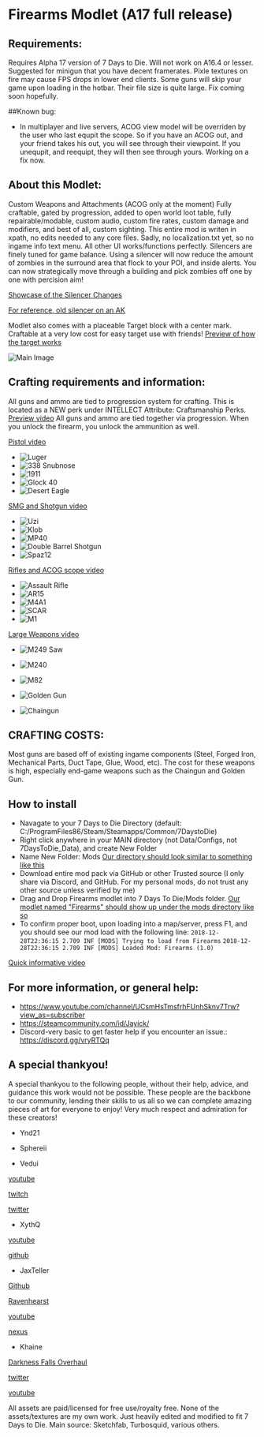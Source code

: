 # Firearms Modlet (A17 full release)

## Requirements:
Requires Alpha 17 version of 7 Days to Die. Will not work on A16.4 or lesser.
Suggested for minigun that you have decent framerates. Pixle textures on fire may cause FPS drops in lower end clients.
Some guns will skip your game upon loading in the hotbar. Their file size is quite large. Fix coming soon hopefully.

##Known bug: 
- In multiplayer and live servers, ACOG view model will be overriden by the user who last equpit the scope. So if you have an ACOG out, and your friend takes his out, you will see through their viewpoint. If you unequpit, and reequipt, they will then see through yours. Working on a fix now.

## About this Modlet:
Custom Weapons and Attachments (ACOG only at the moment)
Fully craftable, gated by progression, added to open world loot table, fully repairable/modable, custom audio, custom fire rates, custom damage and modifiers, and best of all, custom sighting.
This entire mod is writen in xpath, no edits needed to any core files. Sadly, no localization.txt yet, so no ingame info text menu. All other UI works/functions perfectly.
Silencers are finely tuned for game balance. Using a silencer will now reduce the amount of zombies in the surround area that flock to your POI, and inside alerts. You can now strategically move through a building and pick zombies off one by one with percision aim!

[Showcase of the Silencer Changes](https://youtu.be/aWac7jp1qVE)

[For reference, old silencer on an AK](https://youtu.be/aWac7jp1qVE)

Modlet also comes with a placeable Target block with a center mark. Craftable at a very low cost for easy target use with friends! [Preview of how the target works](https://www.youtube.com/watch?v=YNcjQHJT3hE)

![Main Image](https://i.imgur.com/7s3wkCc.png)

## Crafting requirements and information:
All guns and ammo are tied to progression system for crafting. This is located as a NEW perk under INTELLECT Attribute: Craftsmanship Perks. [Preview video](https://www.youtube.com/watch?v=Ca4bFOUGNZs)
All guns and ammo are tied together via progression. When you unlock the firearm, you unlock the ammunition as well.


[Pistol video](https://www.youtube.com/watch?v=AlLnYDOpWfA)
- ![Luger](https://i.imgur.com/ACpc1qZ.png)
- ![338 Snubnose](https://i.imgur.com/lXqHQZb.png)
- ![1911](https://i.imgur.com/CWfYmUP.png)
- ![Glock 40](https://i.imgur.com/3oFOQmz.png)
- ![Desert Eagle](https://i.imgur.com/twnQbvY.png)


[SMG and Shotgun video](https://www.youtube.com/watch?v=LpDKkGG8qmY)
- ![Uzi](https://i.imgur.com/JVdjMWt.png)
- ![Klob](https://i.imgur.com/ak3swso.png)
- ![MP40](https://i.imgur.com/ETJkmDe.png)
- ![Double Barrel Shotgun](https://i.imgur.com/U8EC89v.png)
- ![Spaz12](https://i.imgur.com/m1gWa7Q.png)

[Rifles and ACOG scope video](https://www.youtube.com/watch?v=XfSJtoid9qw&t=1s)
- ![Assault Rifle](https://i.imgur.com/OHpIXjV.png)
- ![AR15](https://i.imgur.com/66tUYx7.png)
- ![M4A1](https://i.imgur.com/YChzjDL.png)
- ![SCAR](https://i.imgur.com/3EGMTbO.png)
- ![M1](https://i.imgur.com/WHcPzpA.png)

[Large Weapons video](https://www.youtube.com/watch?v=pXYxlZl0lSA)
- ![M249 Saw](https://i.imgur.com/OpIjbV9.png)
- ![M240](https://i.imgur.com/4D9NzDp.png)
- ![M82](https://i.imgur.com/DdXRNUv.png)

- ![Golden Gun](https://i.imgur.com/xhhAdYe.png)
- ![Chaingun](https://i.imgur.com/YuoFiMW.png)


## CRAFTING COSTS:

Most guns are based off of existing ingame components (Steel, Forged Iron, Mechanical Parts, Duct Tape, Glue, Wood, etc). The cost for these weapons is high, especially end-game weapons such as the Chaingun and Golden Gun.


## How to install
- Navagate to your 7 Days to Die Directory (default: C:/ProgramFiles86/Steam/Steamapps/Common/7DaystoDie)
- Right click anywhere in your MAIN directory (not Data/Configs, not 7DaysToDie_Data), and create New Folder 
- Name New Folder: Mods [Our directory should look similar to something like this](https://imgur.com/a/pm5sJKc)
- Download entire mod pack via GitHub or other Trusted source (I only share via Discord, and GitHub. For my personal mods, do not trust any other source unless verified by me)
- Drag and Drop Firearms modlet into 7 Days To Die/Mods folder. [Our modlet named "Firearms" should show up under the mods directory like so](https://imgur.com/a/YtYmNW3)
- To confirm proper boot, upon loading into a map/server, press F1, and you should see our mod load with the following line: 
`2018-12-28T22:36:15 2.709 INF [MODS] Trying to load from Firearms`
`2018-12-28T22:36:15 2.709 INF [MODS] Loaded Mod: Firearms (1.0)`


[Quick informative video](https://youtu.be/blY9ZCEwqLc)




## For more information, or general help:
- https://www.youtube.com/channel/UCsmHsTmsfrhFUnhSknv7Trw?view_as=subscriber
- https://steamcommunity.com/id/Jayick/
- Discord-very basic to get faster help if you encounter an issue.: https://discord.gg/vryRTQq

## A special thankyou!
A special thankyou to the following people, without their help, advice, and guidance this work would not be possible. These people are the backbone to our community, lending their skills to us all so we can complete amazing pieces of art for everyone to enjoy! Very much respect and admiration for these creators!
- Ynd21

- Sphereii

- Vedui

[youtube](https://www.youtube.com/channel/UC9DgwaUiqcNO9oUuiFQMh6w)

[twitch](https://www.twitch.tv/Vedui42)

[twitter](https://twitter.com/Vedui42)

- XythQ 

[youtube](https://www.youtube.com/channel/UCUAR3Bc_Z97lyT4zeI3-dcg) 

[github](https://github.com/7D2D)

- JaxTeller

[Github](https://github.com/JaxTeller718/JaxModlets)

[Ravenhearst](https://ravenhearst.enjin.com/)

[youtube](https://www.youtube.com/channel/UCNVr9JmOGFpD4RCu4vUZfog/featured?view_as=subscriber)

[nexus](https://www.nexusmods.com/users/48679478)

- Khaine 

[Darkness Falls Overhaul](
https://7daystodie.com/forums/showthread.php?80827-Darkness-Falls-They-mostly-come-out-at-night%2Fpage84)

[twitter](https://twitter.com/KhainesKorner)

[youtube](https://www.youtube.com/channel/UC3yu4ucbt_3_KJAki5jncBg)


All assets are paid/licensed for free use/royalty free. None of the assets/textures are my own work. Just heavily edited and modified to fit 7 Days to Die. Main source: Sketchfab, Turbosquid, various others.
